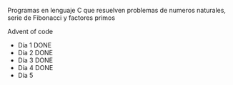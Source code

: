 Programas en lenguaje C que resuelven problemas de numeros naturales, serie de Fibonacci y factores primos

Advent of code

- Día 1 DONE
- Día 2 DONE
- Día 3 DONE
- Día 4 DONE
- Día 5

